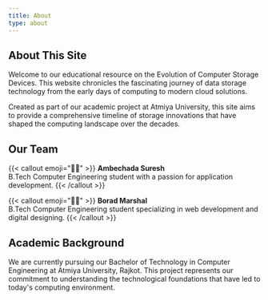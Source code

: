 ```yaml
---
title: About
type: about
---
```


## About This Site

Welcome to our educational resource on the Evolution of Computer Storage Devices. This website chronicles the fascinating journey of data storage technology from the early days of computing to modern cloud solutions.

Created as part of our academic project at Atmiya University, this site aims to provide a comprehensive timeline of storage innovations that have shaped the computing landscape over the decades.

## Our Team

{{< callout emoji="👨‍🎓" >}}
  **Ambechada Suresh**  
  B.Tech Computer Engineering student with a passion for application development.
{{< /callout >}}

{{< callout emoji="👨‍💻" >}}
  **Borad Marshal**  
  B.Tech Computer Engineering student specializing in web development and digital designing.
{{< /callout >}}

## Academic Background

We are currently pursuing our Bachelor of Technology in Computer Engineering at Atmiya University, Rajkot. This project represents our commitment to understanding the technological foundations that have led to today's computing environment.
